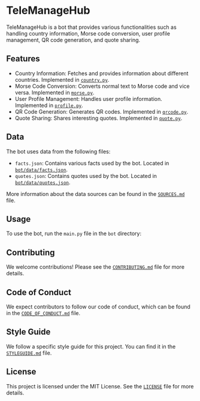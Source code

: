 # TeleManageHub

TeleManageHub is a bot that provides various functionalities such as handling country information, Morse code conversion, user profile management, QR code generation, and quote sharing.

## Features

- Country Information: Fetches and provides information about different countries. Implemented in [`country.py`](bot/handlers/country.py).
- Morse Code Conversion: Converts normal text to Morse code and vice versa. Implemented in [`morse.py`](bot/handlers/morse.py).
- User Profile Management: Handles user profile information. Implemented in [`profile.py`](bot/handlers/profile.py).
- QR Code Generation: Generates QR codes. Implemented in [`qrcode.py`](bot/handlers/qrcode.py).
- Quote Sharing: Shares interesting quotes. Implemented in [`quote.py`](bot/handlers/quote.py).

## Data

The bot uses data from the following files:

- `facts.json`: Contains various facts used by the bot. Located in [`bot/data/facts.json`](bot/data/facts.json).
- `quotes.json`: Contains quotes used by the bot. Located in [`bot/data/quotes.json`](bot/data/quotes.json).

More information about the data sources can be found in the [`SOURCES.md`](bot/data/SOURCES.md) file.

## Usage

To use the bot, run the `main.py` file in the `bot` directory:

## Contributing

We welcome contributions! Please see the [`CONTRIBUTING.md`](CONTRIBUTING.md) file for more details.

## Code of Conduct

We expect contributors to follow our code of conduct, which can be found in the [`CODE_OF_CONDUCT.md`](CODE_OF_CONDUCT.md) file.

## Style Guide

We follow a specific style guide for this project. You can find it in the [`STYLEGUIDE.md`](STYLEGUIDE.md) file.

## License

This project is licensed under the MIT License. See the [`LICENSE`](LICENSE) file for more details.

